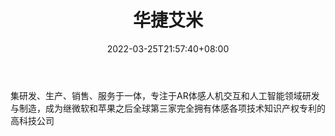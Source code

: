 ﻿---
weight: 
title: "华捷艾米"
description: "集研发、生产、销售、服务于一体，专注于AR体感人机交互和人工智能领域研发与制造，成为继微软和苹果之后全球第三家完全拥有体感各项技术知识产权专利的高科技公司"
date: 2022-03-25T21:57:40+08:00
lastmod: 2022-03-25T16:45:40+08:00
draft: false
authors: ["Metabd"]
featuredImage: "416.jpg"
link: "http://www.hjimi.com/"
tags: ["华捷艾米","体感识别"]
categories: ["navigation"]
navigation: ["体感识别"]
lightgallery: true
toc: true
pinned: false
recommend: false
recommend1: false
---
集研发、生产、销售、服务于一体，专注于AR体感人机交互和人工智能领域研发与制造，成为继微软和苹果之后全球第三家完全拥有体感各项技术知识产权专利的高科技公司

